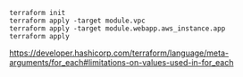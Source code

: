 ```
terraform init
terraform apply -target module.vpc
terraform apply -target module.webapp.aws_instance.app
terraform apply
```

https://developer.hashicorp.com/terraform/language/meta-arguments/for_each#limitations-on-values-used-in-for_each

